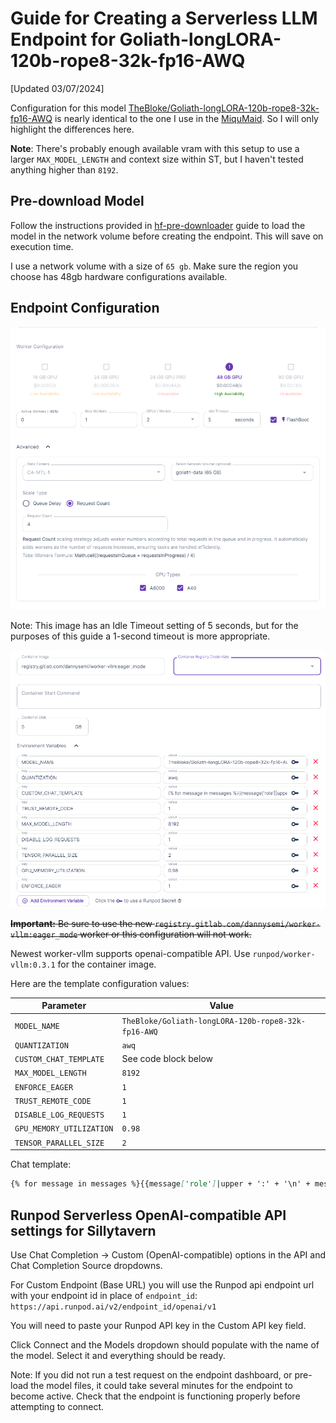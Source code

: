 # Guide for Creating a Serverless LLM Endpoint for Goliath-longLORA-120b-rope8-32k-fp16-AWQ

[Updated 03/07/2024]

Configuration for this model [TheBloke/Goliath-longLORA-120b-rope8-32k-fp16-AWQ](https://huggingface.co/TheBloke/Goliath-longLORA-120b-rope8-32k-fp16-AWQ) is nearly identical to the one I use in the [MiquMaid](./miqumaid_guide.md). So I will only highlight the differences here.

**Note**: There's probably enough available vram with this setup to use a larger `MAX_MODEL_LENGTH` and context size within ST, but I haven't tested anything higher than `8192`.

## Pre-download Model

Follow the instructions provided in [hf-pre-downloader](./hf_pre_downloader.md) guide to load the model in the network volume before creating the endpoint. This will save on execution time.

I use a network volume with a size of `65 gb`. Make sure the region you choose has 48gb hardware configurations available.

## Endpoint Configuration

![endpoint configuration](image-10.png)

Note: This image has an Idle Timeout setting of 5 seconds, but for the purposes of this guide a 1-second timeout is more appropriate. 

![template configuration](image-11.png)

~~**Important:** Be sure to use the new `registry.gitlab.com/dannysemi/worker-vllm:eager_mode` worker or this configuration will not work.~~

Newest worker-vllm supports openai-compatible API. Use `runpod/worker-vllm:0.3.1` for the container image.

Here are the template configuration values:

| Parameter | Value |
|-----------|-------|
| `MODEL_NAME` | `TheBloke/Goliath-longLORA-120b-rope8-32k-fp16-AWQ` |
| `QUANTIZATION` | `awq` |
| `CUSTOM_CHAT_TEMPLATE` | See code block below |
| `MAX_MODEL_LENGTH` | `8192` |
| `ENFORCE_EAGER` | `1` |
| `TRUST_REMOTE_CODE` | `1` |
| `DISABLE_LOG_REQUESTS` | `1` |
| `GPU_MEMORY_UTILIZATION` | `0.98` |
| `TENSOR_PARALLEL_SIZE` | `2` |

Chat template:
```markdown
{% for message in messages %}{{message['role']|upper + ':' + '\n' + message['content'] + '\n'}}{% endfor %}\nASSISTANT:\n
```

## Runpod Serverless OpenAI-compatible API settings for Sillytavern

Use Chat Completion -> Custom (OpenAI-compatible) options in the API and Chat Completion Source dropdowns.

For Custom Endpoint (Base URL) you will use the Runpod api endpoint url with your endpoint id in place of `endpoint_id`:
`https://api.runpod.ai/v2/endpoint_id/openai/v1`

You will need to paste your Runpod API key in the Custom API key field.

Click Connect and the Models dropdown should populate with the name of the model. Select it and everything should be ready.

Note: If you did not run a test request on the endpoint dashboard, or pre-load the model files, it could take several minutes for the endpoint to become active. Check that the endpoint is functioning properly before attempting to connect.
